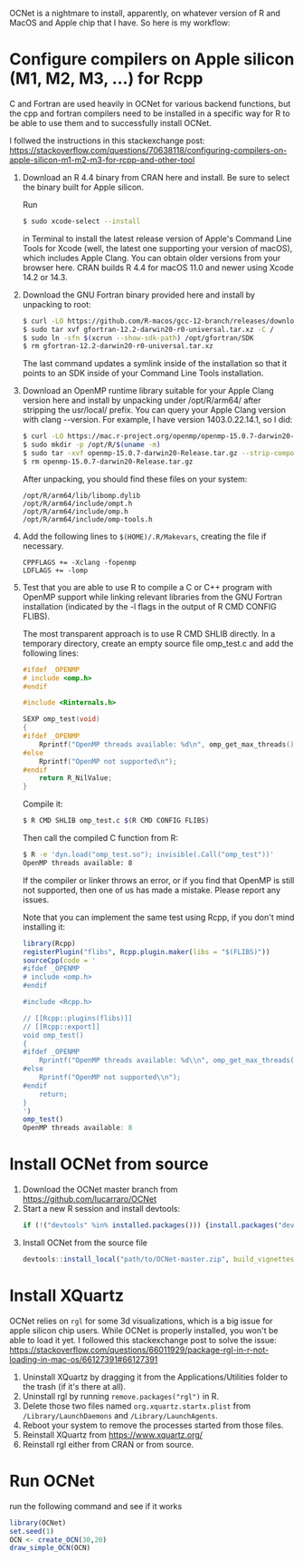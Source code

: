OCNet is a nightmare to install, apparently, on whatever version of R and MacOS and Apple chip that I have. So here is my workflow:

# Configure compilers on Apple silicon (M1, M2, M3, ...) for Rcpp
C and Fortran are used heavily in OCNet for various backend functions, but the cpp and fortran compilers need to be installed in a specific way for R to be able to use them and to successfully install OCNet.

I follwed the instructions in this stackexchange post: https://stackoverflow.com/questions/70638118/configuring-compilers-on-apple-silicon-m1-m2-m3-for-rcpp-and-other-tool

1. Download an R 4.4 binary from CRAN here and install. Be sure to select the binary built for Apple silicon.

    Run

    ```bash
    $ sudo xcode-select --install
    ```

    in Terminal to install the latest release version of Apple's Command Line Tools for Xcode (well, the latest one supporting your version of macOS), which includes Apple Clang. You can obtain older versions from your browser here. CRAN builds R 4.4 for macOS 11.0 and newer using Xcode 14.2 or 14.3.

2. Download the GNU Fortran binary provided here and install by unpacking to root:

    ```bash
    $ curl -LO https://github.com/R-macos/gcc-12-branch/releases/download/12.2-darwin-r0/gfortran-12.2-darwin20-r0-universal.tar.xz
    $ sudo tar xvf gfortran-12.2-darwin20-r0-universal.tar.xz -C /
    $ sudo ln -sfn $(xcrun --show-sdk-path) /opt/gfortran/SDK
    $ rm gfortran-12.2-darwin20-r0-universal.tar.xz
    ```

    The last command updates a symlink inside of the installation so that it points to an SDK inside of your Command Line Tools installation.
3. Download an OpenMP runtime library suitable for your Apple Clang version here and install by unpacking under /opt/R/arm64/ after stripping the usr/local/ prefix. You can query your Apple Clang version with clang --version. For example, I have version 1403.0.22.14.1, so I did:
    ```bash
    $ curl -LO https://mac.r-project.org/openmp/openmp-15.0.7-darwin20-Release.tar.gz
    $ sudo mkdir -p /opt/R/$(uname -m)
    $ sudo tar -xvf openmp-15.0.7-darwin20-Release.tar.gz --strip-components=2 -C /opt/R/$(uname -m)
    $ rm openmp-15.0.7-darwin20-Release.tar.gz
    ```
    After unpacking, you should find these files on your system:

    ```
    /opt/R/arm64/lib/libomp.dylib
    /opt/R/arm64/include/ompt.h
    /opt/R/arm64/include/omp.h
    /opt/R/arm64/include/omp-tools.h
    ```
4. Add the following lines to `$(HOME)/.R/Makevars`, creating the file if necessary.

    ```
    CPPFLAGS += -Xclang -fopenmp
    LDFLAGS += -lomp
    ```

5. Test that you are able to use R to compile a C or C++ program with OpenMP support while linking relevant libraries from the GNU Fortran installation (indicated by the -l flags in the output of R CMD CONFIG FLIBS).

    The most transparent approach is to use R CMD SHLIB directly. In a temporary directory, create an empty source file omp_test.c and add the following lines:

    ```C
    #ifdef _OPENMP
    # include <omp.h>
    #endif

    #include <Rinternals.h>

    SEXP omp_test(void)
    {
    #ifdef _OPENMP
        Rprintf("OpenMP threads available: %d\n", omp_get_max_threads());
    #else
        Rprintf("OpenMP not supported\n");
    #endif
        return R_NilValue;
    }
    ```
    Compile it:

    ```bash
    $ R CMD SHLIB omp_test.c $(R CMD CONFIG FLIBS)
    ```

    Then call the compiled C function from R:

    ```bash
    $ R -e 'dyn.load("omp_test.so"); invisible(.Call("omp_test"))'
    OpenMP threads available: 8
    ```

    If the compiler or linker throws an error, or if you find that OpenMP is still not supported, then one of us has made a mistake. Please report any issues.

    Note that you can implement the same test using Rcpp, if you don't mind installing it:

    ```R
    library(Rcpp)
    registerPlugin("flibs", Rcpp.plugin.maker(libs = "$(FLIBS)"))
    sourceCpp(code = '
    #ifdef _OPENMP
    # include <omp.h>
    #endif

    #include <Rcpp.h>

    // [[Rcpp::plugins(flibs)]]
    // [[Rcpp::export]]
    void omp_test()
    {
    #ifdef _OPENMP
        Rprintf("OpenMP threads available: %d\\n", omp_get_max_threads());
    #else
        Rprintf("OpenMP not supported\\n");
    #endif
        return;
    }
    ')
    omp_test()
    OpenMP threads available: 8
    ```

# Install OCNet from source
1. Download the OCNet master branch from https://github.com/lucarraro/OCNet
2. Start a new R session and install devtools: 
    ```R
    if (!("devtools" %in% installed.packages())) {install.packages("devtools")}
    ```
3. Install OCNet from the source file
    ```R
    devtools::install_local("path/to/OCNet-master.zip", build_vignettes=TRUE)
    ```

# Install XQuartz
OCNet relies on `rgl` for some 3d visualizations, which is a big issue for apple silicon chip users. While OCNet is properly installed, you won't be able to load it yet. I followed this stackexchange post to solve the issue: https://stackoverflow.com/questions/66011929/package-rgl-in-r-not-loading-in-mac-os/66127391#66127391


1. Uninstall XQuartz by dragging it from the Applications/Utilities folder to the trash (if it's there at all).
2. Uninstall rgl by running `remove.packages("rgl")` in R.
3. Delete those two files named `org.xquartz.startx.plist` from `/Library/LaunchDaemons` and `/Library/LaunchAgents`.
4. Reboot your system to remove the processes started from those files.
5. Reinstall XQuartz from https://www.xquartz.org/
6. Reinstall rgl either from CRAN or from source.

# Run OCNet
run the following command and see if it works
```R
library(OCNet)
set.seed(1)
OCN <- create_OCN(30,20)
draw_simple_OCN(OCN)
```